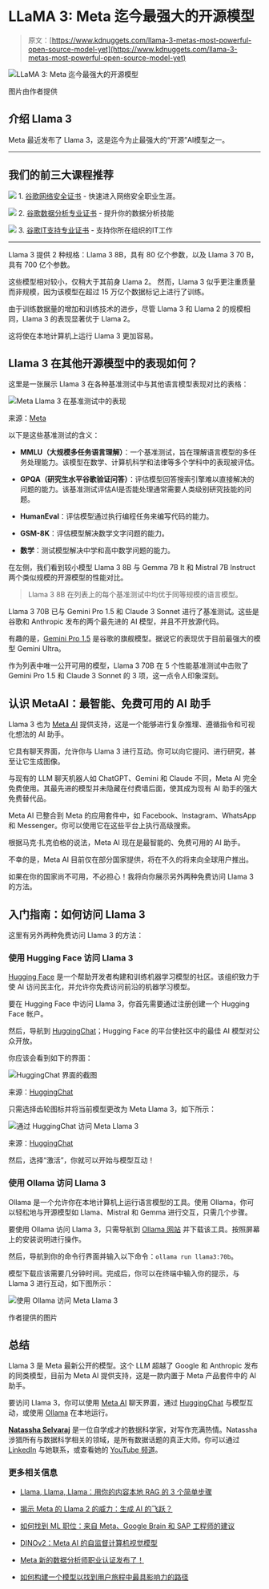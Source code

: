 # LLaMA 3: Meta 迄今最强大的开源模型

> 原文：[https://www.kdnuggets.com/llama-3-metas-most-powerful-open-source-model-yet](https://www.kdnuggets.com/llama-3-metas-most-powerful-open-source-model-yet)

![LLaMA 3: Meta 迄今最强大的开源模型](../Images/5259133cb6840f3279cede2ee9836b59.png)

图片由作者提供

## 介绍 Llama 3

Meta 最近发布了 Llama 3，这是迄今为止最强大的“开源”AI模型之一。

* * *

## 我们的前三大课程推荐

![](../Images/0244c01ba9267c002ef39d4907e0b8fb.png) 1\. [谷歌网络安全证书](https://www.kdnuggets.com/google-cybersecurity) - 快速进入网络安全职业生涯。

![](../Images/e225c49c3c91745821c8c0368bf04711.png) 2\. [谷歌数据分析专业证书](https://www.kdnuggets.com/google-data-analytics) - 提升你的数据分析技能

![](../Images/0244c01ba9267c002ef39d4907e0b8fb.png) 3\. [谷歌IT支持专业证书](https://www.kdnuggets.com/google-itsupport) - 支持你所在组织的IT工作

* * *

Llama 3 提供 2 种规格：Llama 3 8B，具有 80 亿个参数，以及 Llama 3 70 B，具有 700 亿个参数。

这些模型相对较小，仅稍大于其前身 Llama 2。 然而，Llama 3 似乎更注重质量而非规模，因为该模型在超过 15 万亿个数据标记上进行了训练。

由于训练数据量的增加和训练技术的进步，尽管 Llama 3 和 Llama 2 的规模相同，Llama 3 的表现显著优于 Llama 2。

这将使在本地计算机上运行 Llama 3 更加容易。

## Llama 3 在其他开源模型中的表现如何？

这里是一张展示 Llama 3 在各种基准测试中与其他语言模型表现对比的表格：

![Meta Llama 3 在基准测试中的表现](../Images/1c9425a6bf5b3ef6552b942ba8b2a93b.png)

来源：[Meta](https://llama.meta.com/llama3/)

以下是这些基准测试的含义：

+   **MMLU（大规模多任务语言理解）**：一个基准测试，旨在理解语言模型的多任务处理能力。该模型在数学、计算机科学和法律等多个学科中的表现被评估。

+   **GPQA（研究生水平谷歌验证问答）**：评估模型回答搜索引擎难以直接解决的问题的能力。该基准测试评估AI是否能处理通常需要人类级别研究技能的问题。

+   **HumanEval**：评估模型通过执行编程任务来编写代码的能力。

+   **GSM-8K**：评估模型解决数学文字问题的能力。

+   **数学**：测试模型解决中学和高中数学问题的能力。

在左侧，我们看到较小模型 Llama 3 8B 与 Gemma 7B It 和 Mistral 7B Instruct 两个类似规模的开源模型的性能对比。

> Llama 3 8B 在列表上的每个基准测试中均优于同等规模的语言模型。

Llama 3 70B 已与 Gemini Pro 1.5 和 Claude 3 Sonnet 进行了基准测试。这些是谷歌和 Anthropic 发布的两个最先进的 AI 模型，并且不开放源代码。

有趣的是，[Gemini Pro 1.5](https://blog.google/technology/ai/google-gemini-next-generation-model-february-2024/) 是谷歌的旗舰模型。据说它的表现优于目前最强大的模型 Gemini Ultra。

作为列表中唯一公开可用的模型，Llama 3 70B 在 5 个性能基准测试中击败了 Gemini Pro 1.5 和 Claude 3 Sonnet 的 3 项，这一点令人印象深刻。

## 认识 MetaAI：最智能、免费可用的 AI 助手

Llama 3 也为 [Meta AI](https://ai.meta.com/meta-ai/) 提供支持，这是一个能够进行复杂推理、遵循指令和可视化想法的 AI 助手。

它具有聊天界面，允许你与 Llama 3 进行互动。你可以向它提问、进行研究，甚至让它生成图像。

与现有的 LLM 聊天机器人如 ChatGPT、Gemini 和 Claude 不同，Meta AI 完全免费使用。其最先进的模型并未隐藏在付费墙后面，使其成为现有 AI 助手的强大免费替代品。

Meta AI 已整合到 Meta 的应用套件中，如 Facebook、Instagram、WhatsApp 和 Messenger。你可以使用它在这些平台上执行高级搜索。

根据马克·扎克伯格的说法，Meta AI 现在是最智能的、免费可用的 AI 助手。

不幸的是，Meta AI 目前仅在部分国家提供，将在不久的将来向全球用户推出。

如果在你的国家尚不可用，不必担心！我将向你展示另外两种免费访问 Llama 3 的方法。

## 入门指南：如何访问 Llama 3

这里有另外两种免费访问 Llama 3 的方法：

### 使用 Hugging Face 访问 Llama 3

[Hugging Face](https://huggingface.co/) 是一个帮助开发者构建和训练机器学习模型的社区。该组织致力于使 AI 访问民主化，并允许你免费访问前沿的机器学习模型。

要在 Hugging Face 中访问 Llama 3，你首先需要通过注册创建一个 Hugging Face 帐户。

然后，导航到 [HuggingChat](https://huggingface.co/chat/)；Hugging Face 的平台使社区中的最佳 AI 模型对公众开放。

你应该会看到如下的界面：

![HuggingChat 界面的截图](../Images/5bac1f96d6adf92de630e26e401e4df3.png)

来源：[HuggingChat](https://huggingface.co/chat/)

只需选择齿轮图标并将当前模型更改为 Meta Llama 3，如下所示：

![通过 HuggingChat 访问 Meta Llama 3](../Images/2236aac8480eaa3c90c8e0e509fb0ebc.png)

来源：[HuggingChat](https://huggingface.co/chat/)

然后，选择“激活”，你就可以开始与模型互动！

### 使用 Ollama 访问 Llama 3

Ollama 是一个允许你在本地计算机上运行语言模型的工具。使用 Ollama，你可以轻松地与开源模型如 Llama、Mistral 和 Gemma 进行交互，只需几个步骤。

要使用 Ollama 访问 Llama 3，只需导航到 [Ollama 网站](https://ollama.com/) 并下载该工具。按照屏幕上的安装说明进行操作。

然后，导航到你的命令行界面并输入以下命令：`ollama run llama3:70b`。

模型下载应该需要几分钟时间。完成后，你可以在终端中输入你的提示，与 Llama 3 进行互动，如下图所示：

![使用 Ollama 访问 Meta Llama 3](../Images/00e45c119571feb153e91a7ea62288eb.png)

作者提供的图片

## 总结

Llama 3 是 Meta 最新公开的模型。这个 LLM 超越了 Google 和 Anthropic 发布的同类模型，目前为 Meta AI 提供支持，这是一款内置于 Meta 产品套件中的 AI 助手。

要访问 Llama 3，你可以使用 [Meta AI](https://ai.meta.com/meta-ai/) 聊天界面，通过 [HuggingChat](https://huggingface.co/chat/) 与模型互动，或使用 [Ollama](https://ollama.com/) 在本地运行。

[](https://linktr.ee/natasshaselvaraj)**[Natassha Selvaraj](https://linktr.ee/natasshaselvaraj)** 是一位自学成才的数据科学家，对写作充满热情。Natassha 涉猎所有与数据科学相关的领域，是所有数据话题的真正大师。你可以通过 [LinkedIn](https://www.linkedin.com/in/natassha-selvaraj-33430717a/) 与她联系，或查看她的 [YouTube 频道](https://www.youtube.com/@natassha_ds)。

### 更多相关信息

+   [Llama, Llama, Llama：用你的内容本地 RAG 的 3 个简单步骤](https://www.kdnuggets.com/3-simple-steps-to-local-rag-with-your-content)

+   [揭示 Meta 的 Llama 2 的威力：生成 AI 的飞跃？](https://www.kdnuggets.com/2023/07/unveiling-power-metas-llama-2-leap-forward-generative-ai.html)

+   [如何找到 ML 职位：来自 Meta、Google Brain 和 SAP 工程师的建议](https://www.kdnuggets.com/2022/08/corise-land-ml-job-advice-engineers-meta-google-brain-sap.html)

+   [DINOv2：Meta AI 的自监督计算机视觉模型](https://www.kdnuggets.com/2023/05/dinov2-selfsupervised-computer-vision-models-meta-ai.html)

+   [Meta 新的数据分析师职业认证发布了！](https://www.kdnuggets.com/metas-new-data-analyst-professional-certification-has-dropped)

+   [如何构建一个模型以找到用户旅程中最具影响力的路径](https://www.kdnuggets.com/2022/09/objectiv-build-model-impactful-paths-user-journeys.html)
